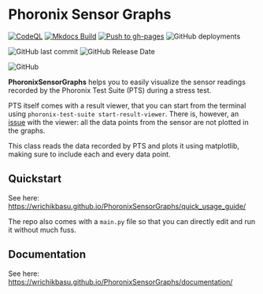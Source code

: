 # Phoronix Sensor Graphs

[![CodeQL](https://github.com/WrichikBasu/PhoronixSensorGraphs/actions/workflows/codeql.yml/badge.svg)](https://github.com/WrichikBasu/PhoronixSensorGraphs/actions/workflows/codeql.yml)
[![Mkdocs Build](https://github.com/WrichikBasu/PhoronixSensorGraphs/actions/workflows/mkdocs_build_upload_ci.yml/badge.svg)](https://github.com/WrichikBasu/PhoronixSensorGraphs/actions/workflows/mkdocs_build_upload_ci.yml)
[![Push to gh-pages](https://github.com/WrichikBasu/PhoronixSensorGraphs/actions/workflows/push_gh-pages.yml/badge.svg)](https://github.com/WrichikBasu/PhoronixSensorGraphs/actions/workflows/push_gh-pages.yml)
![GitHub deployments](https://img.shields.io/github/deployments/WrichikBasu/PhoronixSensorGraphs/github-pages?label=Deploy%20on%20github-pages&logo=Github)


![GitHub last commit](https://img.shields.io/github/last-commit/WrichikBasu/PhoronixSensorGraphs)
![GitHub Release Date](https://img.shields.io/github/release-date/WrichikBasu/PhoronixSensorGraphs)

![GitHub](https://img.shields.io/github/license/WrichikBasu/PhoronixSensorGraphs?label=licence)

**PhoronixSensorGraphs** helps you to easily visualize the sensor readings recorded by the Phoronix Test Suite (PTS) during a stress test.

PTS itself comes with a result viewer, that you can start from the terminal using `phoronix-test-suite start-result-viewer`. There is, however, an [issue](https://github.com/phoronix-test-suite/phoronix-test-suite/issues/509) with the viewer: all the data points from the sensor are not plotted in the graphs.

This class reads the data recorded by PTS and plots it using matplotlib, making sure to include each and every data point.

## Quickstart

See here: https://wrichikbasu.github.io/PhoronixSensorGraphs/quick_usage_guide/

The repo also comes with a `main.py` file so that you can directly edit and run it without much fuss.

## Documentation

See here: https://wrichikbasu.github.io/PhoronixSensorGraphs/documentation/

